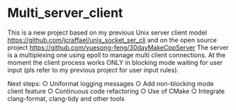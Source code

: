 # Multi_server_client

This is a new project based on my previous Unix server client model https://github.com/jcraffael/unix_socket_ser_cli
and on the open source project https://github.com/yuesong-feng/30dayMakeCppServer
The server is a multiplexing one using epoll to manage multi client connections. At the moment the client process works ONLY in blocking mode waiting for user input (pls refer to my previous project for user input rules).

Next steps:
○ Uniformat logging messages
○ Add non-blocking mode client feature
○ Continuous code refactoring
○ Use of CMake
○ Integrate clang-format, clang-tidy and other tools
